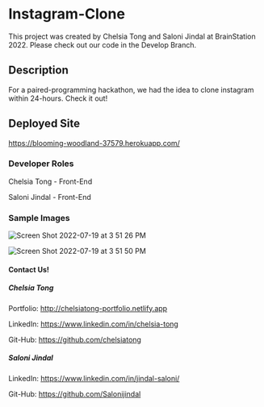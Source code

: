 # Instagram-Clone

This project was created by Chelsia Tong and Saloni Jindal at BrainStation 2022. Please check out our code in the Develop Branch.

## Description

For a paired-programming hackathon, we had the idea to clone instagram within 24-hours. Check it out! 

## Deployed Site

https://blooming-woodland-37579.herokuapp.com/

### Developer Roles

Chelsia Tong - Front-End

Saloni Jindal - Front-End

### Sample Images

![Screen Shot 2022-07-19 at 3 51 26 PM](https://user-images.githubusercontent.com/106282364/180105576-bd48db1a-dc3d-4daf-b99f-059b886219b2.png)

![Screen Shot 2022-07-19 at 3 51 50 PM](https://user-images.githubusercontent.com/106282364/180105589-3ca3616f-80c3-43df-ab73-381ff1a326fe.png)

#### Contact Us!

##### Chelsia Tong 
  Portfolio: http://chelsiatong-portfolio.netlify.app 

  LinkedIn: https://www.linkedin.com/in/chelsia-tong
  
  Git-Hub: https://github.com/chelsiatong
  
##### Saloni Jindal 
  LinkedIn: https://www.linkedin.com/in/jindal-saloni/
  
  Git-Hub: https://github.com/Salonijindal 

